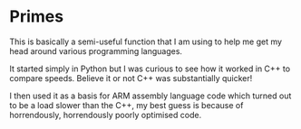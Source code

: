 # Primes

This is basically a semi-useful function that I am using to help me get my head around various programming languages. 

It started simply in Python but I was curious to see how it worked in C++ to compare speeds. Believe it or not C++ was substantially quicker!

I then used it as a basis for ARM assembly language code which turned out to be a load slower than the C++, my best guess is because of horrendously, horrendously poorly optimised code.
